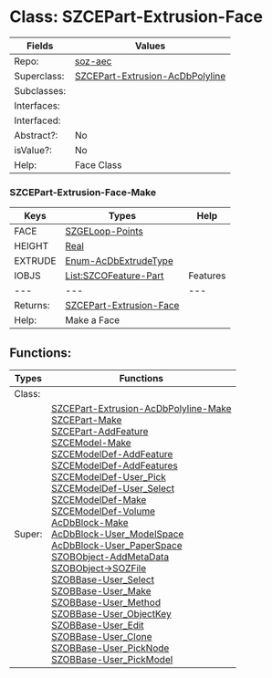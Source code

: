 
# Class:	SZCEPart-Extrusion-Face

| Fields | Values |
| --------- | --------- |
| Repo: | [soz-aec](/repos/soz-aec.html) |
| Superclass: | [SZCEPart-Extrusion-AcDbPolyline](SZCEPart-Extrusion-AcDbPolyline.html) |
| Subclasses: |  |
| Interfaces: |  |
| Interfaced: |  |
| Abstract?: | No |
| isValue?: | No |
| Help: | Face Class |

### SZCEPart-Extrusion-Face-Make

| Keys | Types | Help |
| --------- | --------- | --------- |
| FACE | [SZGELoop-Points](SZGELoop-Points.html) |  |
| HEIGHT | [Real](Real.html) |  |
| EXTRUDE | [Enum-AcDbExtrudeType](Enum-AcDbExtrudeType.html) |  |
| IOBJS | [List:SZCOFeature-Part](SZCOFeature-Part.html) | Features |
| --- | --- | --- |
| Returns: | [SZCEPart-Extrusion-Face](SZCEPart-Extrusion-Face.html) |
| Help: | Make a Face |


## Functions:

| Types | Functions |
| --------- | --------- |
| Class: |  |
| Super: | [SZCEPart-Extrusion-AcDbPolyline-Make](SZCEPart-Extrusion-AcDbPolyline.html) <br> [SZCEPart-Make](SZCEPart.html) <br> [SZCEPart-AddFeature](SZCEPart.html) <br> [SZCEModel-Make](SZCEModel.html) <br> [SZCEModelDef-AddFeature](SZCEModelDef.html) <br> [SZCEModelDef-AddFeatures](SZCEModelDef.html) <br> [SZCEModelDef-User_Pick](SZCEModelDef.html) <br> [SZCEModelDef-User_Select](SZCEModelDef.html) <br> [SZCEModelDef-Make](SZCEModelDef.html) <br> [SZCEModelDef-Volume](SZCEModelDef.html) <br> [AcDbBlock-Make](AcDbBlock.html) <br> [AcDbBlock-User_ModelSpace](AcDbBlock.html) <br> [AcDbBlock-User_PaperSpace](AcDbBlock.html) <br> [SZOBObject-AddMetaData](SZOBObject.html) <br> [SZOBObject->SOZFile](SZOBObject.html) <br> [SZOBBase-User_Select](SZOBBase.html) <br> [SZOBBase-User_Make](SZOBBase.html) <br> [SZOBBase-User_Method](SZOBBase.html) <br> [SZOBBase-User_ObjectKey](SZOBBase.html) <br> [SZOBBase-User_Edit](SZOBBase.html) <br> [SZOBBase-User_Clone](SZOBBase.html) <br> [SZOBBase-User_PickNode](SZOBBase.html) <br> [SZOBBase-User_PickModel](SZOBBase.html) |


